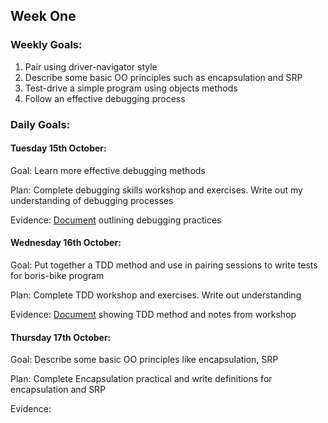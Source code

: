 ## Week One

### Weekly Goals:
1. Pair using driver-navigator style
2. Describe some basic OO principles such as encapsulation and SRP
3. Test-drive a simple program using objects methods
4. Follow an effective debugging process

### Daily Goals:
#### Tuesday 15th October:
Goal: Learn more effective debugging methods

Plan: Complete debugging skills workshop and exercises. Write out my understanding of debugging processes

Evidence: [Document](https://docs.google.com/document/d/1_BUusaB5plrP8nhOTQhUeExeIYKjFhnk399EGZ9yaTw/edit?usp=sharing)
 outlining debugging practices


 #### Wednesday 16th October:
 Goal: Put together a TDD method and use in pairing sessions to write tests for boris-bike program

 Plan: Complete TDD workshop and exercises. Write out understanding

 Evidence: [Document](https://docs.google.com/document/d/1TerMl6us29LU2R3SU-hZQQUXtQbSh6sd5nbnk-wzgYc/edit?usp=sharing) showing TDD method and notes from workshop


 #### Thursday 17th October:
 Goal: Describe some basic OO principles like encapsulation, SRP

 Plan: Complete Encapsulation practical and write definitions for encapsulation and SRP

 Evidence:

